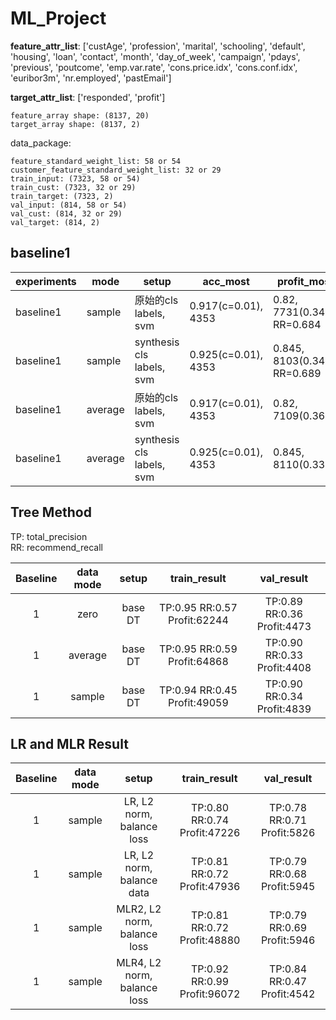 # ML_Project

**feature_attr_list**: ['custAge', 'profession', 'marital', 'schooling', 'default', 'housing', 'loan', 'contact', 'month', 'day_of_week', 'campaign', 'pdays', 'previous', 'poutcome', 'emp.var.rate', 'cons.price.idx', 'cons.conf.idx', 'euribor3m', 'nr.employed', 'pastEmail']

**target_attr_list**: ['responded', 'profit']

```
feature_array shape: (8137, 20)
target_array shape: (8137, 2)
```

data_package:
```
feature_standard_weight_list: 58 or 54
customer_feature_standard_weight_list: 32 or 29
train_input: (7323, 58 or 54)
train_cust: (7323, 32 or 29)
train_target: (7323, 2)
val_input: (814, 58 or 54)
val_cust: (814, 32 or 29)
val_target: (814, 2)
```

## baseline1

experiments | mode  | setup | acc_most| profit_most| figure_name
------------| ----  | ----- | --------| -----------| -----------
baseline1   | sample | 原始的cls labels, svm | 0.917(c=0.01), 4353 | 0.82, 7731(0.343), RR=0.684| acc_bs1_svm1.png, profit_bs1_svm1.png
baseline1   | sample | synthesis cls labels, svm | 0.925(c=0.01), 4353 | 0.845, 8103(0.343), RR=0.689| acc_bs1_svm2.png, profit_bs1_svm2.png
baseline1   | average | 原始的cls labels, svm | 0.917(c=0.01), 4353 | 0.82, 7109(0.364)| acc_average_bs1_svm1.png, profit_average_bs1_svm1.png
baseline1   | average | synthesis cls labels, svm | 0.925(c=0.01), 4353 | 0.845, 8110(0.333)| acc_average_bs1_svm2.png, profit_average_bs1_svm2.png


## Tree Method
TP: total_precision   
RR: recommend_recall

| Baseline | data mode |  setup  |         train_result         |         val_result          |
| :------: | :-------: | :-----: | :--------------------------: | :-------------------------: |
|    1     |   zero    | base DT | TP:0.95 RR:0.57 Profit:62244 | TP:0.89 RR:0.36 Profit:4473 |
|    1     |  average  | base DT | TP:0.95 RR:0.59 Profit:64868 | TP:0.90 RR:0.33 Profit:4408 |
|    1     |  sample   | base DT | TP:0.94 RR:0.45 Profit:49059 | TP:0.90 RR:0.34 Profit:4839 |

## LR and MLR Result
| Baseline | data mode |            setup            |         train_result         |         val_result          |
| :------: | :-------: | :-------------------------: | :--------------------------: | :-------------------------: |
|    1     |  sample   |  LR, L2 norm, balance loss  | TP:0.80 RR:0.74 Profit:47226 | TP:0.78 RR:0.71 Profit:5826 |
|    1     |  sample   |  LR, L2 norm, balance data  | TP:0.81 RR:0.72 Profit:47936 | TP:0.79 RR:0.68 Profit:5945 |
|    1     |  sample   | MLR2, L2 norm, balance loss | TP:0.81 RR:0.72 Profit:48880 | TP:0.79 RR:0.69 Profit:5946 |
|    1     |  sample   | MLR4, L2 norm, balance loss | TP:0.92 RR:0.99 Profit:96072 | TP:0.84 RR:0.47 Profit:4542 |